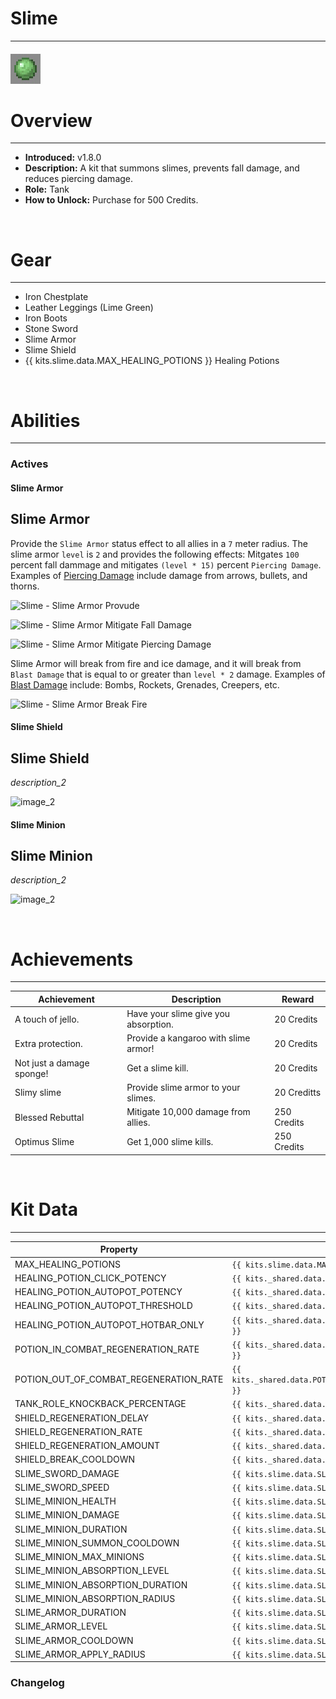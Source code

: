 # Slime

***

#### ![slime-icon](../assets/icons/slime-icon.jpg)

# Overview
***
- **Introduced:** v1.8.0
- **Description:** A kit that summons slimes, prevents fall damage, and reduces piercing damage.
- **Role:** Tank
- **How to Unlock:** Purchase for 500 Credits.

<br />  

# Gear
***
- Iron Chestplate
- Leather Leggings (Lime Green)
- Iron Boots
- Stone Sword
- Slime Armor
- Slime Shield
- {{ kits.slime.data.MAX_HEALING_POTIONS }} Healing Potions

<br />  

# Abilities
***
### Actives
<!-- tabs:start -->
#### **Slime Armor**
## Slime Armor
Provide the `Slime Armor` status effect to all allies in a `7` meter radius. The slime armor `level` is `2` and provides the following effects: Mitgates `100` percent fall dammage and mitigates `(level * 15)` percent `Piercing Damage`. Examples of [Piercing Damage](/systems/Damage#damage-types) include damage from arrows, bullets, and thorns.

![Slime - Slime Armor Provude](../assets/kits/slime/_image_1_.jpg_)

![Slime - Slime Armor Mitigate Fall Damage](../assets/kits/slime/_image_1_.jpg_)

![Slime - Slime Armor Mitigate Piercing Damage](../assets/kits/slime/_image_1_.jpg_)

Slime Armor will break from fire and ice damage, and it will break from `Blast Damage` that is equal to or greater than `level * 2` damage. Examples of [Blast Damage](/systems/Damage#damage-types) include: Bombs, Rockets, Grenades, Creepers, etc.

![Slime - Slime Armor Break Fire](../assets/kits/slime/_image_1_.jpg_)

#### **Slime Shield**
## Slime Shield
_description_2_

![_image_2_](../assets/kits/slime/_image_2_.jpg_)

#### **Slime Minion**
## Slime Minion
_description_2_

![_image_2_](../assets/kits/slime/_image_2_.jpg_)

<!-- tabs:end -->

<br />

# Achievements
***

| Achievement | Description | Reward |
| ----------- | ----------- | ------ |
| A touch of jello. | Have your slime give you absorption. | 20 Credits |
| Extra protection. | Provide a kangaroo with slime armor! | 20 Credits |
| Not just a damage sponge! | Get a slime kill. | 20 Credits |
| Slimy slime | Provide slime armor to your slimes. | 20 Creditts |
| Blessed Rebuttal | Mitigate 10,000 damage from allies. | 250 Credits |
| Optimus Slime | Get 1,000 slime kills. | 250 Credits |

<br />  

# Kit Data
***

| Property | Value | Description |
|----------|-------|-------------|
| MAX_HEALING_POTIONS | `{{ kits.slime.data.MAX_HEALING_POTIONS }}` | {{ kitDataSharedDescriptions.MAX_HEALING_POTIONS }} |
| HEALING_POTION_CLICK_POTENCY | `{{ kits._shared.data.HEALING_POTION_CLICK_POTENCY }}` | {{ kitDataSharedDescriptions.HEALING_POTION_CLICK_POTENCY }} |
| HEALING_POTION_AUTOPOT_POTENCY | `{{ kits._shared.data.HEALING_POTION_AUTOPOT_POTENCY }}` | {{ kitDataSharedDescriptions.HEALING_POTION_AUTOPOT_POTENCY }} |
| HEALING_POTION_AUTOPOT_THRESHOLD | `{{ kits._shared.data.HEALING_POTION_AUTOPOT_THRESHOLD }}` | {{ kitDataSharedDescriptions.HEALING_POTION_AUTOPOT_THRESHOLD }} |
| HEALING_POTION_AUTOPOT_HOTBAR_ONLY | `{{ kits._shared.data.HEALING_POTION_AUTOPOT_HOTBAR_ONLY }}` | {{ kitDataSharedDescriptions.HEALING_POTION_AUTOPOT_HOTBAR_ONLY }} |
| POTION_IN_COMBAT_REGENERATION_RATE | `{{ kits._shared.data.POTION_IN_COMBAT_REGENERATION_RATE }}` | {{ kitDataSharedDescriptions.POTION_IN_COMBAT_REGENERATION_RATE }} |
| POTION_OUT_OF_COMBAT_REGENERATION_RATE | `{{ kits._shared.data.POTION_OUT_OF_COMBAT_REGENERATION_RATE }}` | {{ kitDataSharedDescriptions.POTION_OUT_OF_COMBAT_REGENERATION_RATE }} |
| TANK_ROLE_KNOCKBACK_PERCENTAGE | `{{ kits._shared.data.TANK_ROLE_KNOCKBACK_PERCENTAGE }}` | {{ kitDataSharedDescriptions.TANK_ROLE_KNOCKBACK_PERCENTAGE }} |
| SHIELD_REGENERATION_DELAY | `{{ kits._shared.data.SHIELD_REGENERATION_DELAY }}` | {{ kitDataSharedDescriptions.SHIELD_REGENERATION_DELAY }} |
| SHIELD_REGENERATION_RATE | `{{ kits._shared.data.SHIELD_REGENERATION_RATE }}` | {{ kitDataSharedDescriptions.SHIELD_REGENERATION_RATE }} |
| SHIELD_REGENERATION_AMOUNT | `{{ kits._shared.data.SHIELD_REGENERATION_AMOUNT }}` | {{ kitDataSharedDescriptions.SHIELD_REGENERATION_AMOUNT }} |
| SHIELD_BREAK_COOLDOWN | `{{ kits._shared.data.SHIELD_BREAK_COOLDOWN }}` | {{ kitDataSharedDescriptions.SHIELD_BREAK_COOLDOWN }} |
| SLIME_SWORD_DAMAGE | `{{ kits.slime.data.SLIME_SWORD_DAMAGE }}` | |
| SLIME_SWORD_SPEED | `{{ kits.slime.data.SLIME_SWORD_SPEED }}` | |
| SLIME_MINION_HEALTH | `{{ kits.slime.data.SLIME_MINION_HEALTH }}` | |
| SLIME_MINION_DAMAGE | `{{ kits.slime.data.SLIME_MINION_DAMAGE }}` | |
| SLIME_MINION_DURATION | `{{ kits.slime.data.SLIME_MINION_DURATION }}` | |
| SLIME_MINION_SUMMON_COOLDOWN | `{{ kits.slime.data.SLIME_MINION_SUMMON_COOLDOWN }}` | |
| SLIME_MINION_MAX_MINIONS | `{{ kits.slime.data.SLIME_MINION_MAX_MINIONS }}` | |
| SLIME_MINION_ABSORPTION_LEVEL | `{{ kits.slime.data.SLIME_MINION_ABSORPTION_LEVEL }}` | |
| SLIME_MINION_ABSORPTION_DURATION | `{{ kits.slime.data.SLIME_MINION_ABSORPTION_DURATION }}` | |
| SLIME_MINION_ABSORPTION_RADIUS | `{{ kits.slime.data.SLIME_MINION_ABSORPTION_RADIUS }}` | |
| SLIME_ARMOR_DURATION | `{{ kits.slime.data.SLIME_ARMOR_DURATION }}` | |
| SLIME_ARMOR_LEVEL | `{{ kits.slime.data.SLIME_ARMOR_LEVEL }}` | |
| SLIME_ARMOR_COOLDOWN | `{{ kits.slime.data.SLIME_ARMOR_COOLDOWN }}` | |
| SLIME_ARMOR_APPLY_RADIUS | `{{ kits.slime.data.SLIME_ARMOR_APPLY_RADIUS }}` | |

### Changelog